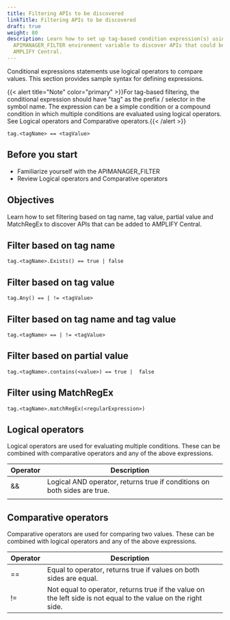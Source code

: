 ```yaml
---
title: Filtering APIs to be discovered
linkTitle: Filtering APIs to be discovered
draft: true
weight: 80
description: Learn how to set up tag-based condition expression(s) using the
  APIMANAGER_FILTER environment variable to discover APIs that could be added to
  AMPLIFY Central.
---
```

Conditional expressions statements use logical operators to compare values. This section provides sample syntax for defining expressions.

{{< alert title="Note" color="primary" >}}For tag-based filtering, the conditional expression should have "tag" as the prefix / selector in the symbol name.
The expression can be a simple condition or a compound condition in which multiple conditions are evaluated using logical operators. See Logical operators and Comparative operators.{{< /alert >}}

```
tag.<tagName> == <tagValue>
```

## Before you start

* Familiarize yourself with  the APIMANAGER_FILTER
* Review Logical operators and Comparative operators

## Objectives

Learn how to set filtering based on tag name, tag value, partial value and MatchRegEx to discover APIs that can be added to AMPLIFY Central.

## Filter based on tag name

```
tag.<tagName>.Exists() == true | false
```

## Filter based on tag value

```
tag.Any() == | != <tagValue>
```

## Filter based on tag name and tag value

```
tag.<tagName> == | != <tagValue>
```

## Filter based on partial value

```
tag.<tagName>.contains(<value>) == true |  false
```

## Filter using MatchRegEx

```
tag.<tagName>.matchRegEx(<regularExpression>)
```

## Logical operators

Logical operators are used for evaluating multiple conditions. These can be combined with comparative operators and any of the above expressions.

| Operator | Description                                                                |   |
|----------|----------------------------------------------------------------------------|---|
| &&       | Logical AND operator, returns true if conditions on both sides are true.   |   |
| ||       | Logical OR operator, returns true if the condition on either side is true. |   |

## Comparative operators

Comparative operators are used for comparing two values. These can be combined with logical operators and any of the above expressions.

| Operator | Description                                                                                                    |   |
|----------|----------------------------------------------------------------------------------------------------------------|---|
| ==       | Equal to operator, returns true if values on both sides are equal.                                             |   |
| !=       | Not equal to operator, returns true if the value on the left side is not equal to the value on the right side. |   |
